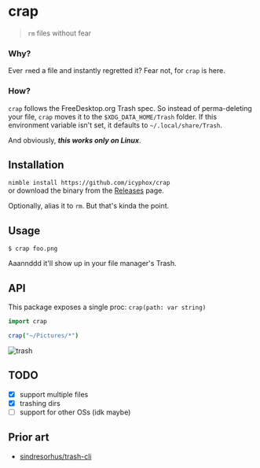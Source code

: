 # crap
> `rm` files without fear

### Why?
Ever `rm`ed a file and instantly regretted it? Fear not, for `crap` is here. 

### How?
`crap` follows the FreeDesktop.org Trash spec. So instead of perma-deleting your file, `crap` moves it to the `$XDG_DATA_HOME/Trash` folder. If this environment variable isn't set, it defaults to `~/.local/share/Trash`.

And obviously, ***this works only on Linux***. 

## Installation
`nimble install https://github.com/icyphox/crap`  
or download the binary from the [Releases](https://github.com/icyphox/crap/releases/) page.

Optionally, alias it to `rm`. But that's kinda the point.

## Usage
```console
$ crap foo.png
```
Aaannddd it'll show up in your file manager's Trash.

## API
This package exposes a single proc: `crap(path: var string)`

```nim
import crap

crap("~/Pictures/*")

```

![trash](https://x.ph0x.me/H6iNv.png)

## TODO
- [x] support multiple files
- [x] trashing dirs
- [ ] support for other OSs (idk maybe)

## Prior art
- [sindresorhus/trash-cli](https://github.com/sindresorhus/trash-cli)
